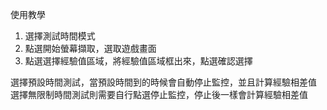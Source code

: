 使用教學
1. 選擇測試時間模式
2. 點選開始螢幕擷取，選取遊戲畫面
3. 點選選擇經驗值區域，將經驗值區域框出來，點選確認選擇

選擇預設時間測試，當預設時間到的時候會自動停止監控，並且計算經驗相差值
<br>選擇無限制時間測試則需要自行點選停止監控，停止後一樣會計算經驗相差值
